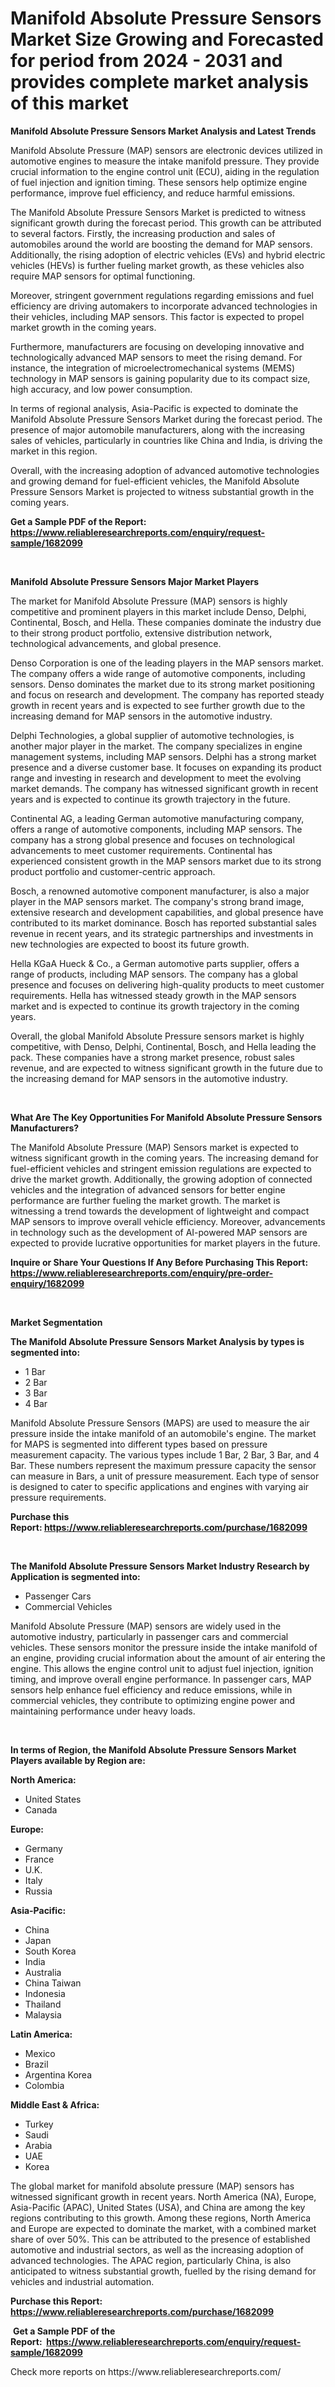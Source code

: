<p><h1>Manifold Absolute Pressure Sensors Market Size Growing and Forecasted for period from 2024 - 2031 and provides complete market analysis of this market</h1></p><p><strong>Manifold Absolute Pressure Sensors Market Analysis and Latest Trends</strong></p>
<p><p>Manifold Absolute Pressure (MAP) sensors are electronic devices utilized in automotive engines to measure the intake manifold pressure. They provide crucial information to the engine control unit (ECU), aiding in the regulation of fuel injection and ignition timing. These sensors help optimize engine performance, improve fuel efficiency, and reduce harmful emissions.</p><p>The Manifold Absolute Pressure Sensors Market is predicted to witness significant growth during the forecast period. This growth can be attributed to several factors. Firstly, the increasing production and sales of automobiles around the world are boosting the demand for MAP sensors. Additionally, the rising adoption of electric vehicles (EVs) and hybrid electric vehicles (HEVs) is further fueling market growth, as these vehicles also require MAP sensors for optimal functioning.</p><p>Moreover, stringent government regulations regarding emissions and fuel efficiency are driving automakers to incorporate advanced technologies in their vehicles, including MAP sensors. This factor is expected to propel market growth in the coming years.</p><p>Furthermore, manufacturers are focusing on developing innovative and technologically advanced MAP sensors to meet the rising demand. For instance, the integration of microelectromechanical systems (MEMS) technology in MAP sensors is gaining popularity due to its compact size, high accuracy, and low power consumption.</p><p>In terms of regional analysis, Asia-Pacific is expected to dominate the Manifold Absolute Pressure Sensors Market during the forecast period. The presence of major automobile manufacturers, along with the increasing sales of vehicles, particularly in countries like China and India, is driving the market in this region.</p><p>Overall, with the increasing adoption of advanced automotive technologies and growing demand for fuel-efficient vehicles, the Manifold Absolute Pressure Sensors Market is projected to witness substantial growth in the coming years.</p></p>
<p><strong>Get a Sample PDF of the Report:&nbsp; <a href="https://www.reliableresearchreports.com/enquiry/request-sample/1682099">https://www.reliableresearchreports.com/enquiry/request-sample/1682099</a></strong></p>
<p>&nbsp;</p>
<p><strong>Manifold Absolute Pressure Sensors Major Market Players</strong></p>
<p><p>The market for Manifold Absolute Pressure (MAP) sensors is highly competitive and prominent players in this market include Denso, Delphi, Continental, Bosch, and Hella. These companies dominate the industry due to their strong product portfolio, extensive distribution network, technological advancements, and global presence.</p><p>Denso Corporation is one of the leading players in the MAP sensors market. The company offers a wide range of automotive components, including sensors. Denso dominates the market due to its strong market positioning and focus on research and development. The company has reported steady growth in recent years and is expected to see further growth due to the increasing demand for MAP sensors in the automotive industry.</p><p>Delphi Technologies, a global supplier of automotive technologies, is another major player in the market. The company specializes in engine management systems, including MAP sensors. Delphi has a strong market presence and a diverse customer base. It focuses on expanding its product range and investing in research and development to meet the evolving market demands. The company has witnessed significant growth in recent years and is expected to continue its growth trajectory in the future.</p><p>Continental AG, a leading German automotive manufacturing company, offers a range of automotive components, including MAP sensors. The company has a strong global presence and focuses on technological advancements to meet customer requirements. Continental has experienced consistent growth in the MAP sensors market due to its strong product portfolio and customer-centric approach.</p><p>Bosch, a renowned automotive component manufacturer, is also a major player in the MAP sensors market. The company's strong brand image, extensive research and development capabilities, and global presence have contributed to its market dominance. Bosch has reported substantial sales revenue in recent years, and its strategic partnerships and investments in new technologies are expected to boost its future growth.</p><p>Hella KGaA Hueck & Co., a German automotive parts supplier, offers a range of products, including MAP sensors. The company has a global presence and focuses on delivering high-quality products to meet customer requirements. Hella has witnessed steady growth in the MAP sensors market and is expected to continue its growth trajectory in the coming years.</p><p>Overall, the global Manifold Absolute Pressure sensors market is highly competitive, with Denso, Delphi, Continental, Bosch, and Hella leading the pack. These companies have a strong market presence, robust sales revenue, and are expected to witness significant growth in the future due to the increasing demand for MAP sensors in the automotive industry.</p></p>
<p>&nbsp;</p>
<p><strong>What Are The Key Opportunities For Manifold Absolute Pressure Sensors Manufacturers?</strong></p>
<p><p>The Manifold Absolute Pressure (MAP) Sensors market is expected to witness significant growth in the coming years. The increasing demand for fuel-efficient vehicles and stringent emission regulations are expected to drive the market growth. Additionally, the growing adoption of connected vehicles and the integration of advanced sensors for better engine performance are further fueling the market growth. The market is witnessing a trend towards the development of lightweight and compact MAP sensors to improve overall vehicle efficiency. Moreover, advancements in technology such as the development of AI-powered MAP sensors are expected to provide lucrative opportunities for market players in the future.</p></p>
<p><strong>Inquire or Share Your Questions If Any Before Purchasing This Report: <a href="https://www.reliableresearchreports.com/enquiry/pre-order-enquiry/1682099">https://www.reliableresearchreports.com/enquiry/pre-order-enquiry/1682099</a></strong></p>
<p>&nbsp;</p>
<p><strong>Market Segmentation</strong></p>
<p><strong>The Manifold Absolute Pressure Sensors Market Analysis by types is segmented into:</strong></p>
<p><ul><li>1 Bar</li><li>2 Bar</li><li>3 Bar</li><li>4 Bar</li></ul></p>
<p><p>Manifold Absolute Pressure Sensors (MAPS) are used to measure the air pressure inside the intake manifold of an automobile's engine. The market for MAPS is segmented into different types based on pressure measurement capacity. The various types include 1 Bar, 2 Bar, 3 Bar, and 4 Bar. These numbers represent the maximum pressure capacity the sensor can measure in Bars, a unit of pressure measurement. Each type of sensor is designed to cater to specific applications and engines with varying air pressure requirements.</p></p>
<p><strong>Purchase this Report:&nbsp;<a href="https://www.reliableresearchreports.com/purchase/1682099">https://www.reliableresearchreports.com/purchase/1682099</a></strong></p>
<p>&nbsp;</p>
<p><strong>The Manifold Absolute Pressure Sensors Market Industry Research by Application is segmented into:</strong></p>
<p><ul><li>Passenger Cars</li><li>Commercial Vehicles</li></ul></p>
<p><p>Manifold Absolute Pressure (MAP) sensors are widely used in the automotive industry, particularly in passenger cars and commercial vehicles. These sensors monitor the pressure inside the intake manifold of an engine, providing crucial information about the amount of air entering the engine. This allows the engine control unit to adjust fuel injection, ignition timing, and improve overall engine performance. In passenger cars, MAP sensors help enhance fuel efficiency and reduce emissions, while in commercial vehicles, they contribute to optimizing engine power and maintaining performance under heavy loads.</p></p>
<p>&nbsp;</p>
<p><strong>In terms of Region, the Manifold Absolute Pressure Sensors Market Players available by Region are:</strong></p>
<p>
    <p> <strong> North America: </strong>
        <ul>
            <li>United States</li>
            <li>Canada</li>
        </ul>
        </p> 
    <p> <strong> Europe: </strong>
        <ul>
            <li>Germany</li>
            <li>France</li>
            <li>U.K.</li>
            <li>Italy</li>
            <li>Russia</li>
        </ul>
        </p> 
    <p> <strong> Asia-Pacific: </strong>
        <ul>
            <li>China</li>
            <li>Japan</li>
            <li>South Korea</li>
            <li>India</li>
            <li>Australia</li>
            <li>China Taiwan</li>
            <li>Indonesia</li>
            <li>Thailand</li>
            <li>Malaysia</li>
        </ul>
        </p> 
    <p> <strong> Latin America: </strong>
        <ul>
            <li>Mexico</li>
            <li>Brazil</li>
            <li>Argentina Korea</li>
            <li>Colombia</li>
        </ul>
        </p> 
    <p> <strong> Middle East & Africa: </strong>
        <ul>
            <li>Turkey</li>
            <li>Saudi</li>
            <li>Arabia</li>
            <li>UAE</li>
            <li>Korea</li>
        </ul>
    </p>
    </p>
<p><p>The global market for manifold absolute pressure (MAP) sensors has witnessed significant growth in recent years. North America (NA), Europe, Asia-Pacific (APAC), United States (USA), and China are among the key regions contributing to this growth. Among these regions, North America and Europe are expected to dominate the market, with a combined market share of over 50%. This can be attributed to the presence of established automotive and industrial sectors, as well as the increasing adoption of advanced technologies. The APAC region, particularly China, is also anticipated to witness substantial growth, fuelled by the rising demand for vehicles and industrial automation.</p></p>
<p><strong>Purchase this Report: <a href="https://www.reliableresearchreports.com/purchase/1682099">https://www.reliableresearchreports.com/purchase/1682099</a></strong></p>
<p>&nbsp;<strong>Get a Sample PDF of the Report:&nbsp;&nbsp;<a href="https://www.reliableresearchreports.com/enquiry/request-sample/1682099">https://www.reliableresearchreports.com/enquiry/request-sample/1682099</a></strong></p>
<p><strong></strong></p>
<p>Check more reports on https://www.reliableresearchreports.com/</p>